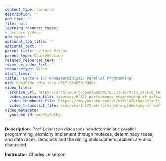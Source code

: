 ```yaml
---
content_type: resource
description: ''
end_time: ''
file: null
learning_resource_types:
- Lecture Videos
ocw_type: ''
optional_tab_title: ''
optional_text: ''
parent_title: Lecture Videos
parent_type: CourseSection
related_resources_text: ''
resource_index_text: ''
resourcetype: Video
start_time: ''
title: 'Lecture 16: Nondeterministic Parallel Programming'
uid: 9da38f0e-cddb-1a3e-e567-9f455be8349e
video_files:
  archive_url: https://archive.org/download/MIT6.172F18/MIT6_172F18_lecture_16_300k.mp4
  video_captions_file: /courses/6-172-performance-engineering-of-software-systems-fall-2018/2706d3ace4ed5a379b00f2446e981b3d_mXkPCaZUXhg.vtt
  video_thumbnail_file: https://img.youtube.com/vi/mXkPCaZUXhg/default.jpg
  video_transcript_file: /courses/6-172-performance-engineering-of-software-systems-fall-2018/f86b83f06504d6496016f9b7f6e81016_mXkPCaZUXhg.pdf
video_metadata:
  youtube_id: mXkPCaZUXhg
---
```


**Description:** Prof. Leiserson discusses nondeterministic parallel programming, atomicity implement through mutexes, determinacy races, and data races. Deadlock and the dining philosopher’s problem are also discussed.

**Instructor:** Charles Leiserson



